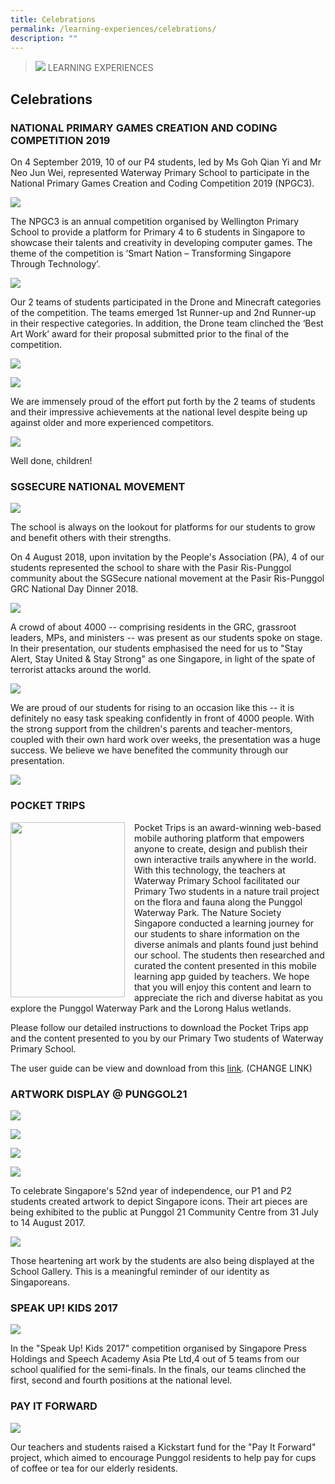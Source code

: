 ```yaml
---
title: Celebrations
permalink: /learning-experiences/celebrations/
description: ""
---
```

>![](/images/Learning%20Experiences/learning-experiences_banner.jpg)
>LEARNING EXPERIENCES

## Celebrations

### NATIONAL PRIMARY GAMES CREATION AND CODING COMPETITION 2019

On 4 September 2019, 10 of our P4 students, led by Ms Goh Qian Yi and Mr Neo Jun Wei, represented Waterway Primary School to participate in the National Primary Games Creation and Coding Competition 2019 (NPGC3).


![](/images/Learning%20Experiences/Celebrations/Celebrations%201.png)

The NPGC3 is an annual competition organised by Wellington Primary School to provide a platform for Primary 4 to 6 students in Singapore to showcase their talents and creativity in developing computer games. The theme of the competition is ‘Smart Nation – Transforming Singapore Through Technology’.



![](/images/Learning%20Experiences/Celebrations/Celebrations%202.png)


Our 2 teams of students participated in the Drone and Minecraft categories of the competition. The teams emerged 1st Runner-up and 2nd Runner-up in their respective categories. In addition, the Drone team clinched the ‘Best Art Work’ award for their proposal submitted prior to the final of the competition.

![](/images/Learning%20Experiences/Celebrations/Celebrations%203.png)


![](/images/Learning%20Experiences/Celebrations/Celebrations%204.png)


We are immensely proud of the effort put forth by the 2 teams of students and their impressive achievements at the national level despite being up against older and more experienced competitors.

![](/images/Learning%20Experiences/Celebrations/Celebrations%205.png)


Well done, children!



### SGSECURE NATIONAL MOVEMENT

![](/images/Learning%20Experiences/Celebrations/Celebrations%206.png)


The school is always on the lookout for platforms for our students to grow and benefit others with their strengths.

  

On 4 August 2018, upon invitation by the People's Association (PA), 4 of our students represented the school to share with the Pasir Ris-Punggol community about the SGSecure national movement at the Pasir Ris-Punggol GRC National Day Dinner 2018.


![](/images/Learning%20Experiences/Celebrations/Celebrations%207.png)


A crowd of about 4000 -- comprising residents in the GRC, grassroot leaders, MPs, and ministers -- was present as our students spoke on stage. In their presentation, our students emphasised the need for us to "Stay Alert, Stay United & Stay Strong" as one Singapore, in light of the spate of terrorist attacks around the world.


![](/images/Learning%20Experiences/Celebrations/Celebrations%208.png)

We are proud of our students for rising to an occasion like this -- it is definitely no easy task speaking confidently in front of 4000 people. With the strong support from the children's parents and teacher-mentors, coupled with their own hard work over weeks, the presentation was a huge success. We believe we have benefited the community through our presentation.


![](/images/Learning%20Experiences/Celebrations/Celebrations%209.png)

### POCKET TRIPS


<img src="/images/Learning%20Experiences/Celebrations/Celebrations%2010.png" style="width:183px;height:280px;margin-right:15px;" align = "left">



Pocket Trips is an award-winning web-based mobile authoring platform that empowers anyone to create, design and publish their own interactive trails anywhere in the world. With this technology, the teachers at Waterway Primary School facilitated our Primary Two students in a nature trail project on the flora and fauna along the Punggol Waterway Park. The Nature Society Singapore conducted a learning journey for our students to share information on the diverse animals and plants found just behind our school. The students then researched and curated the content presented in this mobile learning app guided by teachers. We hope that you will enjoy this content and learn to appreciate the rich and diverse habitat as you explore the Punggol Waterway Park and the Lorong Halus wetlands.  

  

Please follow our detailed instructions to download the Pocket Trips app and the content presented to you by our Primary Two students of Waterway Primary School.

  

The user guide can be view and download from this [link](https://waterwaypri-moe-edu-sg-admin.cwp.sg/wwps/pocket-trips-guide). (CHANGE LINK)



### ARTWORK DISPLAY @ PUNGGOL21


![](/images/Learning%20Experiences/Celebrations/Celebrations%2011.png)

![](/images/Learning%20Experiences/Celebrations/Celebrations%2012.png)

![](/images/Learning%20Experiences/Celebrations/Celebrations%2013.png)

![](/images/Learning%20Experiences/Celebrations/Celebrations%2014.png)


To celebrate Singapore's 52nd year of independence, our P1 and P2 students created artwork to depict Singapore icons. Their art pieces are being exhibited to the public at Punggol 21 Community Centre from 31 July to 14 August 2017.


![](/images/Learning%20Experiences/Celebrations/Celebrations%2015.png)


Those heartening art work by the students are also being displayed at the School Gallery. This is a meaningful reminder of our identity as Singaporeans.


### SPEAK UP! KIDS 2017


![](/images/Learning%20Experiences/Celebrations/Celebrations%2016.png)

In the "Speak Up! Kids 2017" competition organised by Singapore Press Holdings and Speech Academy Asia Pte Ltd,4 out of 5 teams from our school qualified for the semi-finals. In the finals, our teams clinched the first, second and fourth positions at the national level.

### PAY IT FORWARD

![](/images/Learning%20Experiences/Celebrations/Celebrations%2017.png)

Our teachers and students raised a Kickstart fund for the "Pay It Forward" project, which aimed to encourage Punggol residents to help pay for cups of coffee or tea for our elderly residents.
